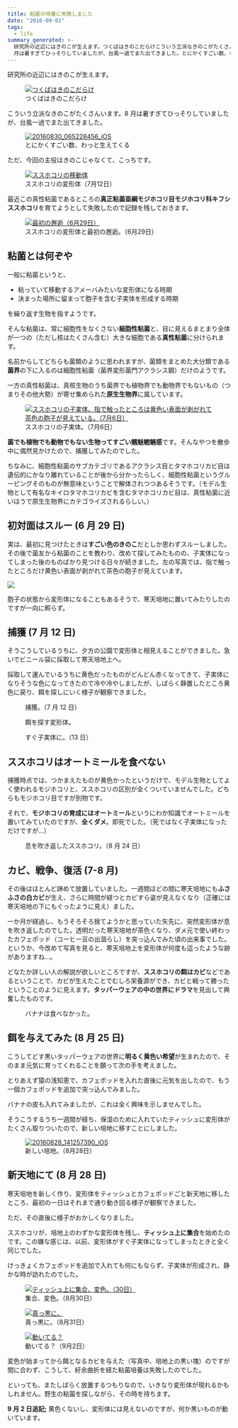 ```yaml
---
title: 粘菌の培養に失敗しました
date: "2016-09-01"
tags:
  - life
summary_generated: >-
  研究所の近辺にはきのこが生えます。つくばはきのこだらけこういう立派なきのこがたくさんいます。8
  月は暑すぎてひっそりしていましたが、台風一過でまた出てきました。とにかくすごい数、わっと生えてくるただ、今回の主役はきのこじゃなくて、こっちです。ススホコリの変形体（7月12日）...
---
```


研究所の近辺にはきのこが生えます。

<figure className="center">
  <a href="/images/WP_20160627_09_52_24_Pro-e1472655851287.jpg"><img src="/images/WP_20160627_09_52_24_Pro-e1472655851287-1024x576.jpg" alt="つくばはきのこだらけ" /></a>
  <figcaption>つくばはきのこだらけ</figcaption>
</figure>

こういう立派なきのこがたくさんいます。8 月は暑すぎてひっそりしていましたが、台風一過でまた出てきました。

<figure className="center">
  <a href="/images/20160830_065228456_iOS-e1472656023389.jpg"><img src="/images/20160830_065228456_iOS-e1472656517261-1024x601.jpg" alt="20160830_065228456_iOS" /></a>
  <figcaption>とにかくすごい数、わっと生えてくる</figcaption>
</figure>

ただ、今回の主役はきのこじゃなくて、こっちです。

<figure className="center">
  <a href="/images/20160712_084843767_iOS-e1472656205296.jpg"><img src="/images/20160712_084843767_iOS-e1472656205296-1024x576.jpg" alt="ススホコリの移動体" /></a>
  <figcaption>ススホコリの変形体（7月12日）</figcaption>
</figure>

最近この真性粘菌であるところの**真正粘菌亜綱モジホコリ目モジホコリ科キフシススホコリ**を育てようとして失敗したので記録を残しておきます。

<figure className="right">
  <a href="/images/20160629_065345149_iOS.jpg"><img src="/images/20160629_065345149_iOS-150x150.jpg" alt="最初の邂逅（6月29日）" /></a>
  <figcaption>ススホコリの変形体と最初の邂逅。（6月29日）</figcaption>
</figure>

## 粘菌とは何ぞや

一般に粘菌というと、

- 粘っていて移動するアメーバみたいな変形体になる時期
- 決まった場所に留まって胞子を含む子実体を形成する時期

を繰り返す生物を指すようです。

そんな粘菌は、常に細胞性をなくさない**細胞性粘菌**と、目に見えるまとまり全体が一つの（ただし核はたくさん含む）大きな細胞である**真性粘菌**に分けられます。

名前からしてどちらも菌類のように思われますが、菌類をまとめた大分類である**菌界**の下に入るのは細胞性粘菌（菌界変形菌門アクラシス鋼）だけのようです。

一方の真性粘菌は、真核生物のうち菌界でも植物界でも動物界でもないもの（つまりその他大勢）が寄せ集められた**原生生物界**に属しています。

<figure className="left">
  <a href="/images/20160706_051951381_iOS.jpg"><img src="/images/20160706_051951381_iOS-150x150.jpg" alt="ススホコリの子実体。指で触ったところは黄色い表面が剥がれて茶色の胞子が見えている。（7月6日）" /></a>
  <figcaption>ススホコリの子実体。（7月6日）</figcaption>
</figure>

**菌でも植物でも動物でもない生物ってすごい魑魅魍魎感**です。そんなやつを散歩中に偶然見かけたので、捕獲してみたのでした。

ちなみに、細胞性粘菌のサブカテゴリであるアクラシス目とタマホコリカビ目は遺伝的にかなり離れていることが後から分かったらしく、細胞性粘菌というグルーピングそのものが無意味ということで解体されつつあるそうです。（モデル生物として有名なキイロタマホコリカビを含むタマホコリカビ目は、真性粘菌に近いほうで原生生物界にカテゴライズされるらしい。）

## 初対面はスルー (6 月 29 日)

実は、最初に見つけたときは**すごい色のきのこ**だとしか思わずスルーしました。その後で菌友から粘菌のことを教わり、改めて探してみたものの、子実体になってしまった後のものばかり見つける日々が続きました。左の写真では、指で触ったところだけ黄色い表面が剥がれて茶色の胞子が見えています。

[![](/images/20160709_134023479_iOS-1-150x150.jpg)](/images/20160709_134023479_iOS-1.jpg)

胞子の状態から変形体になることもあるそうで、寒天培地に置いてみたりしたのですが一向に孵らず。

## 捕獲 (7 月 12 日)

そうこうしているうちに、夕方の公園で変形体と相見えることができました。急いでビニール袋に採取して寒天培地上へ。

採取して運んでいるうちに黄色だったものがどんどん赤くなってきて、子実体になりそうな色になってきたので冷や冷やしましたが、しばらく静置したところ黄色に戻り、餌を探しにいく様子が観察できました。

<figure className="left">
  <a href="/images/20160712_090742389_iOS-1.jpg"><img src="/images/20160712_090742389_iOS-1-150x150.jpg" alt="" /></a>
  <figcaption>捕獲。（7 月 12 日）</figcaption>
</figure>

<figure className="left">
  <a href="/images/20160712_173829256_iOS-1.jpg"><img src="/images/20160712_173829256_iOS-1-150x150.jpg" alt="" /></a>
  <figcaption>餌を探す変形体。</figcaption>
</figure>

<figure className="left">
  <a href="/images/20160713_060303579_iOS-1.jpg"><img src="/images/20160713_060303579_iOS-1-150x150.jpg" alt="" /></a>
  <figcaption>すぐ子実体に。（13 日）</figcaption>
</figure>

## ススホコリはオートミールを食べない

捕獲時点では、つかまえたものが黄色かったというだけで、モデル生物としてよく使われるモジホコリと、ススホコリの区別が全くついていませんでした。どちらもモジホコリ目ですが別物です。

それで、**モジホコリの育成にはオートミール**というにわか知識でオートミールを置いてみていたのですが、**全くダメ**。即死でした。（死ではなく子実体になっただけですが…）

<figure className="right">
  <a href="/images/20160824_061506468_iOS-1.jpg"><img src="/images/20160824_061506468_iOS-1-e1472660963675-150x150.jpg" alt="" /></a>
  <figcaption>息を吹き返したススホコリ。（8 月 24 日）</figcaption>
</figure>

## カビ、戦争、復活 (7-8 月)

その後はほとんど諦めて放置していました。一週間ほどの間に寒天培地にも**ふさふさの白カビ**が生え、さらに時間が経つとカビすら姿が見えなくなり（正確には寒天培地の下にもぐったように見え）ました。

一か月が経過し、もうそろそろ捨てようかと思っていた矢先に、突然変形体が息を吹き返したのでした。透明だった寒天培地が茶色くなり、ダメ元で使い終わったカフェポッド（コーヒー豆の出涸らし）を突っ込んでみた頃の出来事でした。というか、今改めて写真を見ると、寒天培地上を変形体が何度も這ったような跡がありますね…。

どなたか詳しい人の解説が欲しいところですが、**ススホコリの餌はカビ**などであるということで、カビが生えたことでむしろ栄養源ができ、カビと戦って勝ったということのように見えます。**タッパーウェアの中の世界にドラマ**を見出して興奮したものです。

<figure className="right">
  <a href="/images/20160825_121013160_iOS-1.jpg"><img src="/images/20160825_121013160_iOS-1-e1472660994638-150x150.jpg" alt="" /></a>
  <figcaption>バナナは食べなかった。</figcaption>
</figure>

## 餌を与えてみた (8 月 25 日)

こうしてどす黒いタッパーウェアの世界に**明るく黄色い希望**が生まれたので、そのまま元気に育ってくれることを願って次の手を考えました。

とりあえず猿の浅知恵で、カフェポッドを入れた直後に元気を出したので、もう一個カフェポッドを追加で突っ込んでみました。

バナナの皮も入れてみましたが、これは全く興味を示しませんでした。

そうこうするうち一週間が経ち、保湿のために入れていたティッシュに変形体がたくさん取りついたので、新しい培地に移すことにしました。

<figure className="right">
  <a href="/images/20160828_141257390_iOS.jpg"><img src="/images/20160828_141257390_iOS-150x150.jpg" alt="20160828_141257390_iOS" /></a>
  <figcaption>新しい培地。（8月28日）</figcaption>
</figure>

## 新天地にて (8 月 28 日)

寒天培地を新しく作り、変形体をティッシュとカフェポッドごと新天地に移したところ、最初の一日はそれまで通り動き回る様子が観察できました。

ただ、その直後に様子がおかしくなりました。

ススホコリが、培地上のわずかな変形体を残し、**ティッシュ上に集合**を始めたのです。この嫌な感じは、以前、変形体がすぐ子実体になってしまったときと全く同じでした。

けっきょくカフェポッドを追加で入れても何にもならず、子実体が形成され、静かな時が訪れたのでした。

<figure className="left">
  <a href="/images/20160830_131444090_iOS.jpg"><img src="/images/20160830_131444090_iOS-150x150.jpg" alt="ティッシュ上に集合、変色。（30日）" /></a>
  <figcaption>集合、変色。（8月30日）</figcaption>
</figure>

<figure className="left">
  <a href="/images/20160831_051705688_iOS.jpg"><img src="/images/20160831_051705688_iOS-150x150.jpg" alt="真っ黒に。" /></a>
  <figcaption>真っ黒に。（8月31日）</figcaption>
</figure>

<figure className="left">
  <a href="/images/20160901_234155410_iOS.jpg"><img src="/images/20160901_234155410_iOS-150x150.jpg" alt="動いてる？" /></a>
  <figcaption>動いてる？（9月2日）</figcaption>
</figure>

変色が始まってから餌となるカビを与えた（写真中、培地上の黒い塊）のですが間に合わず、こうして、紆余曲折を経た粘菌培養は失敗したのでした。

といっても、またしばらく放置するつもりなので、いきなり変形体が現れるかもしれません。野生の粘菌を探しながら、その時を待ちます。

**9 月 2 日追記;** 黄色くないし、変形体には見えないのですが、何か黒いものが動いています。

